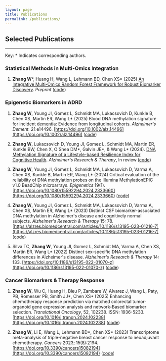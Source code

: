 ```yaml
---
layout: page
title: Publications
permalink: /publications/
---
```



## Selected Publications

------------------------
Key: * Indicates corresponding authors. 

### Statistical Methods in Multi-Omics Integration

1. **Zhang W**\*, Huang H, Wang L, Lehmann BD, Chen XS\* (2025) [An Integrative Multi-Omics Random Forest Framework for Robust Biomarker Discovery](https://www.biorxiv.org/content/10.1101/2025.03.05.641533v1). *Preprint* ([code](https://github.com/TransBioInfoLab/multiRF-vs))

### Epigenetic Biomarkers in ADRD

1. **Zhang W**, Young JI, Gomez L, Schmidt MA, Lukacsovich D, Kunkle B, Chen XS, Martin ER, Wang L\* (2025) Blood DNA methylation signature for incident dementia: Evidence from longitudinal cohorts. *Alzheimer's Dement.* 21:e14496. [https://doi.org/10.1002/alz.14496](https://doi.org/10.1002/alz.14496) ([code](https://github.com/TransBioInfoLab/blood-dnam-and-incident-dementia))
   
1. **Zhang W**, Lukacsovich D, Young JI, Gomez L, Schmidt MA, Martin ER, Kunkle BW, Chen X, O'Shea DM\*, Galvin JE\*, & Wang L\* (2024). [DNA Methylation Signature of a Lifestyle-based Resilience Index for Cognitive Health](https://doi.org/10.21203/rs.3.rs-5423573/v1). *Alzheimer's Research & Therapy*, In review ([code](https://github.com/TransBioInfoLab/DNAm-and-RI))
   
1. **Zhang W**, Young JI, Gomez L, Schmidt MA, Lukacsovich D, Varma A, Chen XS, Kunkle B, Martin ER, Wang L\* (2024) Critical evaluation of the reliability of DNA methylation probes on the Illumina MethylationEPIC v1.0 BeadChip microarrays. *Epigenetics* 19(1). [https://doi.org/10.1080/15592294.2024.2333660](https://doi.org/10.1080/15592294.2024.2333660) ([code](https://github.com/TransBioInfoLab/DNAm-reliability))
   
1. **Zhang W**, Young JI, Gomez L, Schmidt MA, Lukacsovich D, Varma A, Chen XS, Martin ER, Wang L\* (2023) Distinct CSF biomarker-associated DNA methylation in Alzheimer's disease and cognitively normal subjects. *Alzheimer's Research & Therapy* 15: 78. [https://alzres.biomedcentral.com/articles/10.1186/s13195-023-01216-7](https://alzres.biomedcentral.com/articles/10.1186/s13195-023-01216-7) ([code](https://github.com/TransBioInfoLab/AD-ATN-biomarkers-and-DNAm))
   
1. Silva TC, **Zhang W**, Young JI, Gomez L, Schmidt MA, Varma A, Chen XS, Martin ER, Wang L\* (2022) Distinct sex-specific DNA methylation differences in Alzheimer's disease. *Alzheimer's Research & Therapy* 14: 133. [https://doi.org/10.1186/s13195-022-01070-z](https://doi.org/10.1186/s13195-022-01070-z) ([code](https://github.com/TransBioInfoLab/AD-meta-analysis-blood-by-sex))

### Cancer Biomarkers & Therapy Response

1. **Zhang W**, Wu C, Huang H, Bleu P, Zambare W, Alvarez J, Wang L, Paty, PB, Romesser PB, Smith JJ\*, Chen XS\* (2025) Enhancing chemotherapy response prediction via matched colorectal tumor-organoid gene expression analysis and network-Based biomarker selection. *Translational Oncology*, 52, 102238. ISSN: 1936-5233. [https://doi.org/10.1016/j.tranon.2024.102238](https://doi.org/10.1016/j.tranon.2024.102238) ([code](https://github.com/noblegasss/Organoid-Prediction))

1. **Zhang W**, Li E, Wang L, Lehmann BD\*, Chen XS\* (2023) Transcriptome meta-analysis of triple-negative breast cancer response to neoadjuvant chemotherapy. *Cancers* 2023; 15(8):2194. [https://doi.org/10.3390/cancers15082194](https://doi.org/10.3390/cancers15082194) ([code](https://github.com/TransBioInfoLab/TNBC-meta-analysis))
